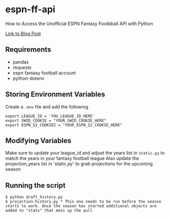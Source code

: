 # espn-ff-api
How to Access the Unofficial ESPN Fantasy Footbball API with Python

[Link to Blog Post](https://jman4190.medium.com/how-to-use-python-with-the-espn-fantasy-draft-api-ecde38621b1b) 

## Requirements
- pandas
- requests
- espn fantasy football account
- python-dotenv

## Storing Environment Variables
Create a `.env` file and add the following
```
export LEAGUE_ID = 'YOU_LEAGUE_ID_HERE'
export SWID_COOKIE = "YOUR_SWID_COOKIE_HERE"
export ESPN_S2_COOKIES = "YOUR_ESPN_S2_COOKIE_HERE"
```
## Modifying Variables
Make sure to update your league_id and adjust the years list in `static.py` to match the years in your fantasy football league 
Also update the projection_years list in 'static.py' to grab projections for the upcoming season

## Running the script
```
$ python draft_history.py
$ projection.history.py * This one needs to be run before the season starts to work. Once the season has started additional objects are added to "stats" that mess up the pull
```

